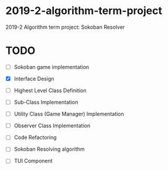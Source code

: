 # 2019-2-algorithm-term-project

2019-2 Algorithm term project: Sokoban Resolver

# TODO

- [ ] Sokoban game implementation

- [x] Interface Design
- [ ] Highest Level Class Definition
- [ ] Sub-Class Implementation
- [ ] Utility Class (Game Manager) Implementation
- [ ] Observer Class Implementation
- [ ] Code Refactoring

- [ ] Sokoban Resolving algorithm

- [ ] TUI Component
